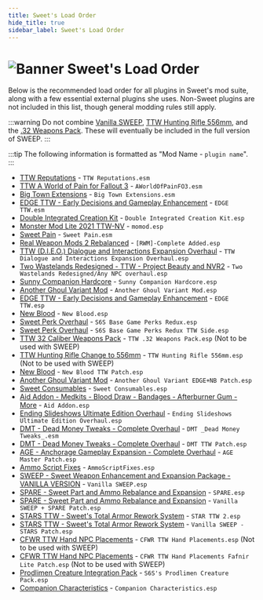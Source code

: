 ```yaml
---
title: Sweet's Load Order
hide_title: true
sidebar_label: Sweet's Load Order
---
```


# ![Banner Sweet's Load Order](https://github.com/user-attachments/assets/3107bc4e-f267-4886-af12-014a7402807d)

Below is the recommended load order for all plugins in Sweet's mod suite, along with a few essential external plugins she uses. Non-Sweet plugins are not included in this list, though general modding rules still apply.

:::warning
Do not combine [Vanilla SWEEP](https://www.nexusmods.com/newvegas/mods/81043), [TTW Hunting Rifle 556mm](https://www.nexusmods.com/newvegas/mods/81720), and the [.32 Weapons Pack](https://www.nexusmods.com/newvegas/mods/75068). These will eventually be included in the full version of SWEEP.
:::

:::tip
The following information is formatted as "Mod Name - `plugin name`".
:::

- [TTW Reputations](https://www.nexusmods.com/newvegas/mods/68604) - `TTW Reputations.esm`
- [TTW A World of Pain for Fallout 3](https://www.nexusmods.com/newvegas/mods/66265) - `AWorldOfPainFO3.esm`
- [Big Town Extensions](https://www.nexusmods.com/newvegas/mods/74825) - `Big Town Extensions.esm`
- [EDGE TTW - Early Decisions and Gameplay Enhancement](https://www.nexusmods.com/newvegas/mods/74921) - `EDGE TTW.esm`
- [Double Integrated Creation Kit](https://www.nexusmods.com/newvegas/mods/77016) - `Double Integrated Creation Kit.esp`
- [Monster Mod Lite 2021 TTW-NV](https://www.nexusmods.com/newvegas/mods/71714) - `momod.esp`
- [Sweet Pain](https://www.nexusmods.com/newvegas/mods/78569) - `Sweet Pain.esm`
- [Real Weapon Mods 2 Rebalanced](https://www.nexusmods.com/newvegas/mods/74502) - `[RWM]-Complete Added.esp`
- [TTW (D.I.E.O.) Dialogue and Interactions Expansion Overhaul](https://www.nexusmods.com/newvegas/mods/78189) - `TTW Dialogue and Interactions Expansion Overhaul.esp`
- [Two Wastelands Redesigned - TTW - Project Beauty and NVR2](https://www.nexusmods.com/newvegas/mods/73667) - `Two Wastelands Redesigned/Any NPC overhaul.esp`
- [Sunny Companion Hardcore](https://www.nexusmods.com/newvegas/mods/80273) - `Sunny Companion Hardcore.esp`
- [Another Ghoul Variant Mod](https://www.nexusmods.com/newvegas/mods/82237) - `Another Ghoul Variant Mod.esp`
- [EDGE TTW - Early Decisions and Gameplay Enhancement](https://www.nexusmods.com/newvegas/mods/74921) - `EDGE TTW.esp`
- [New Blood](https://www.nexusmods.com/newvegas/mods/75666) - `New Blood.esp`
- [Sweet Perk Overhaul](https://www.nexusmods.com/newvegas/mods/73946) - `S6S Base Game Perks Redux.esp`
- [Sweet Perk Overhaul](https://www.nexusmods.com/newvegas/mods/73946) - `S6S Base Game Perks Redux TTW Side.esp`
- [TTW 32 Caliber Weapons Pack](https://www.nexusmods.com/newvegas/mods/75068) - `TTW .32 Weapons Pack.esp` (Not to be used with SWEEP)
- [TTW Hunting Rifle Change to 556mm](https://www.nexusmods.com/newvegas/mods/81720) - `TTW Hunting Rifle 556mm.esp` (Not to be used with SWEEP)
- [New Blood](https://www.nexusmods.com/newvegas/mods/75666) - `New Blood TTW Patch.esp`
- [Another Ghoul Variant Mod](https://www.nexusmods.com/newvegas/mods/82237) - `Another Ghoul Variant EDGE+NB Patch.esp`
- [Sweet Consumables](https://www.nexusmods.com/newvegas/mods/73437) - `Sweet Consumables.esp`
- [Aid Addon - Medkits - Blood Draw - Bandages - Afterburner Gum - More](https://www.nexusmods.com/newvegas/mods/74379) - `Aid Addon.esp`
- [Ending Slideshows Ultimate Edition Overhaul](https://www.nexusmods.com/newvegas/mods/74595) - `Ending Slideshows Ultimate Edition Overhaul.esp`
- [DMT - Dead Money Tweaks - Complete Overhaul](https://www.nexusmods.com/newvegas/mods/72139) - `DMT _Dead Money Tweaks_.esm`
- [DMT - Dead Money Tweaks - Complete Overhaul](https://www.nexusmods.com/newvegas/mods/72139) - `DMT TTW Patch.esp`
- [AGE - Anchorage Gameplay Expansion - Complete Overhaul](https://www.nexusmods.com/newvegas/mods/72031) - `AGE Master Patch.esp`
- [Ammo Script Fixes](https://www.nexusmods.com/newvegas/mods/63997) - `AmmoScriptFixes.esp`
- [SWEEP - Sweet Weapon Enhancement and Expansion Package - VANILLA VERSION](https://www.nexusmods.com/newvegas/mods/81043) - `Vanilla SWEEP.esp`
- [SPARE - Sweet Part and Ammo Rebalance and Expansion](https://www.nexusmods.com/newvegas/mods/83937) - `SPARE.esp`
- [SPARE - Sweet Part and Ammo Rebalance and Expansion](https://www.nexusmods.com/newvegas/mods/83937) - `Vanilla SWEEP + SPARE Patch.esp`
- [STARS TTW - Sweet's Total Armor Rework System](https://www.nexusmods.com/newvegas/mods/76016) - `STAR TTW 2.esp`
- [STARS TTW - Sweet's Total Armor Rework System](https://www.nexusmods.com/newvegas/mods/76016) - `Vanilla SWEEP - STARS Patch.esp`
- [CFWR TTW Hand NPC Placements](https://www.nexusmods.com/newvegas/mods/79900) - `CFWR TTW Hand Placements.esp` (Not to be used with SWEEP)
- [CFWR TTW Hand NPC Placements](https://www.nexusmods.com/newvegas/mods/79900) - `CFWR TTW Hand Placements Fafnir Lite Patch.esp` (Not to be used with SWEEP)
- [Prodlimen Creature Integration Pack](https://www.nexusmods.com/newvegas/mods/71569) - `S6S's Prodlimen Creature Pack.esp`
- [Companion Characteristics](https://www.nexusmods.com/newvegas/mods/77474) - `Companion Characteristics.esp`
